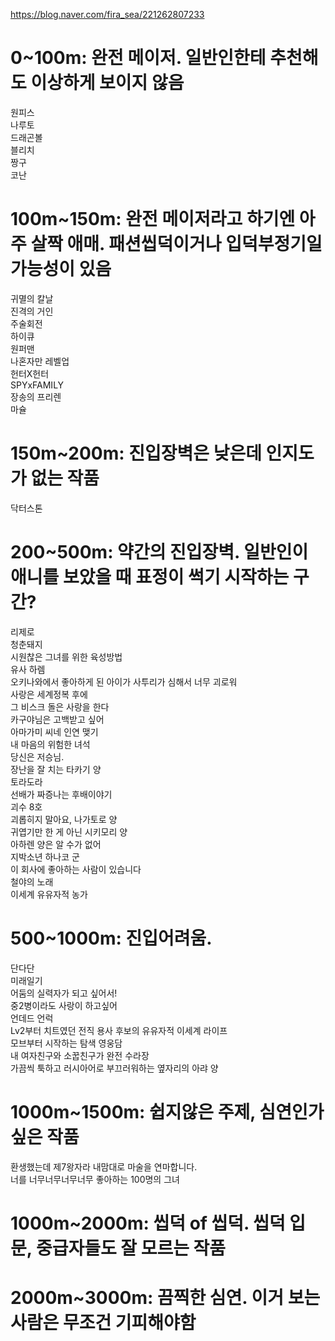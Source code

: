 https://blog.naver.com/fira_sea/221262807233



# 0~100m: 완전 메이저. 일반인한테 추천해도 이상하게 보이지 않음
원피스<br>
나루토<br>
드래곤볼<br>
블리치<br>
짱구<br>
코난<br>

# 100m~150m: 완전 메이저라고 하기엔 아주 살짝 애매. 패션씹덕이거나 입덕부정기일 가능성이 있음
귀멸의 칼날<br>
진격의 거인<br>
주술회전<br>
하이큐<br>
원퍼맨<br>
나혼자만 레벨업<br>
헌터X헌터<br>
SPYxFAMILY<br>
장송의 프리렌<br>
마슐<br>

# 150m~200m: 진입장벽은 낮은데 인지도가 없는 작품
닥터스톤<br>

# 200~500m: 약간의 진입장벽. 일반인이 애니를 보았을 때 표정이 썩기 시작하는 구간?
리제로<br>
청춘돼지<br>
시원찮은 그녀를 위한 육성방법<br>
유사 하렘<br>
오키나와에서 좋아하게 된 아이가 사투리가 심해서 너무 괴로워<br>
사랑은 세계정복 후에<br>
그 비스크 돌은 사랑을 한다<br>
카구야님은 고백받고 싶어<br>
아마가미 씨네 인연 맺기<br>
내 마음의 위험한 녀석<br>
당신은 저승님.<br>
장난을 잘 치는 타카기 양<br>
토라도라<br>
선배가 짜증나는 후배이야기<br>
괴수 8호<br>
괴롭히지 말아요, 나가토로 양<br>
귀엽기만 한 게 아닌 시키모리 양<br>
아하렌 양은 알 수가 없어<br>
지박소년 하나코 군<br>
이 회사에 좋아하는 사람이 있습니다<br>
철야의 노래<br>
이세계 유유자적 농가<br>

# 500~1000m: 진입어려움.
단다단 <br>
미래일기<br>
어둠의 실력자가 되고 싶어서!<br>
중2병이라도 사랑이 하고싶어<br>
언데드 언럭<br>
Lv2부터 치트였던 전직 용사 후보의 유유자적 이세계 라이프<br>
모브부터 시작하는 탐색 영웅담<br>
내 여자친구와 소꿉친구가 완전 수라장<br>
가끔씩 툭하고 러시아어로 부끄러워하는 옆자리의 아랴 양

# 1000m~1500m: 쉽지않은 주제, 심연인가 싶은 작품
환생했는데 제7왕자라 내맘대로 마술을 연마합니다.<br>
너를 너무너무너무너무 좋아하는 100명의 그녀<br>

# 1000m~2000m: 씹덕 of 씹덕. 씹덕 입문, 중급자들도 잘 모르는 작품

# 2000m~3000m: 끔찍한 심연. 이거 보는 사람은 무조건 기피해야함